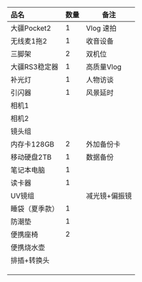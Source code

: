 | 品名           | 数量 | 备注          |
| :------------- | ---- | ------------- |
| 大疆Pocket2    | 1    | Vlog 速拍     |
| 无线麦1拖2     | 1    | 收音设备      |
| 三脚架         | 2    | 双机位        |
| 大疆RS3稳定器  | 1    | 高质量Vlog    |
| 补光灯         | 1    | 人物访谈      |
| 引闪器         | 1    | 风景延时      |
| 相机1          |      |               |
| 相机2          |      |               |
| 镜头组         |      |               |
| 内存卡128GB    | 2    | 外加备份卡    |
| 移动硬盘2TB    | 1    | 数据备份      |
| 笔记本电脑     | 1    |               |
| 读卡器         | 1    |               |
| UV镜组         |      | 减光镜+偏振镜 |
| 睡袋（夏季款） | 1    |               |
| 防潮垫         | 1    |               |
| 便携座椅       | 2    |               |
| 便携烧水壶     |      |               |
| 排插+转换头    |      |               |
|                |      |               |
|                |      |               |
|                |      |               |